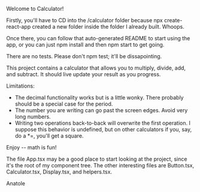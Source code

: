 Welcome to Calculator!

Firstly, you'll have to CD into the /calculator folder because npx create-react-app created a new folder inside the folder I already built. Whoops.

Once there, you can follow that auto-generated README to start using the app, or you can just npm install and then npm start to get going.

There are no tests. Please don't npm test; it'll be dissapointing.

This project contains a calculator that allows you to multiply, divide, add, and subtract. It should live update your result as you progress.

Limitations:

- The decimal functionality works but is a little wonky. There probably should be a special case for the period.
- The number you are writing can go past the screen edges. Avoid very long numbers.
- Writing two operations back-to-back will overwrite the first operation. I suppose this behavior is undefined, but on other calculators if you, say, do a \*=, you'll get a square.

Enjoy -- math is fun!

The file App.tsx may be a good place to start looking at the project, since it's the root of my component tree. The other interesting files are Button.tsx, Calculator.tsx, Display.tsx, and helpers.tsx.

Anatole
